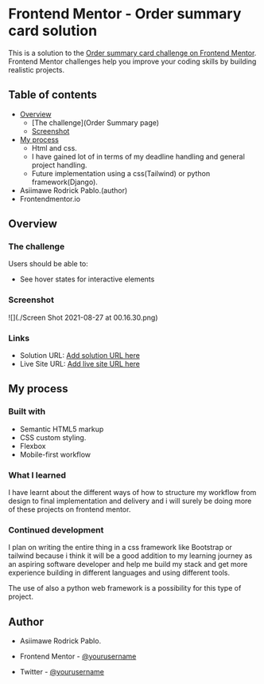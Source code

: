 # Frontend Mentor - Order summary card solution

This is a solution to the [Order summary card challenge on Frontend Mentor](https://www.frontendmentor.io/challenges/order-summary-component-QlPmajDUj). Frontend Mentor challenges help you improve your coding skills by building realistic projects.

## Table of contents

- [Overview](#overview)
  - [The challenge](Order Summary page)
  - [Screenshot](#screenshot)
- [My process](#my-process)
  - Html and css.
  - I have gained lot of in terms of my deadline handling and general project handling.
  - Future implementation using a css(Tailwind) or python framework(Django).
- Asiimawe Rodrick Pablo.(author)
- Frontendmentor.io

## Overview

### The challenge

Users should be able to:

- See hover states for interactive elements

### Screenshot

![](./Screen Shot 2021-08-27 at 00.16.30.png)

### Links

- Solution URL: [Add solution URL here](https://your-solution-url.com)
- Live Site URL: [Add live site URL here](https://your-live-site-url.com)

## My process

### Built with

- Semantic HTML5 markup
- CSS custom styling.
- Flexbox
- Mobile-first workflow

### What I learned

I have learnt about the different ways of how to structure my workflow from design to final implementation and delivery and i will surely be doing more of these projects on frontend mentor.

### Continued development

I plan on writing the entire thing in a css framework like Bootstrap or tailwind because i think it will be a good addition to my learning journey as an aspiring software developer and help me build my stack and get more experience building in different languages and using different tools.

The use of also a python web framework is a possibility for this type of project.

## Author

- Asiimawe Rodrick Pablo.

- Frontend Mentor - [@yourusername](https://www.frontendmentor.io/profile/yourusername)
- Twitter - [@yourusername](https://www.twitter.com/yourusername)
